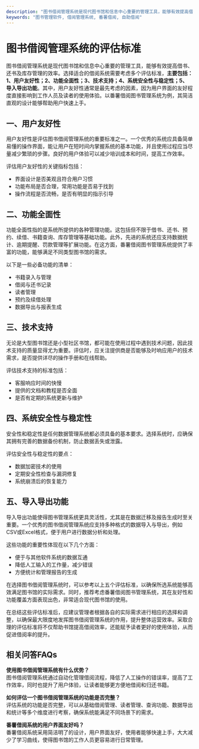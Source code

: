 ```yaml
---
description: "图书借阅管理系统是现代图书馆和信息中心重要的管理工具，能够有效提高借书、还书及库存管理的效率。选择适合的借阅系统需要考虑多个评估标准，**主要包括：1、用户友好性；2、功能全面性；3、技术支持；4、系统安全性与稳定性；5、导入导出功能**。其中，用户友好性通常是最先考虑的因素，因为用户界面的友好程度直接影响到工作人员及读者的使用体验。以番薯借阅图书管理系统为例，其简洁直观的设计能够帮助用户快速上手。"
keywords: "图书管理软件, 借阅管理系统, 番薯借阅, 自助借阅"
---
```

# 图书借阅管理系统的评估标准

图书借阅管理系统是现代图书馆和信息中心重要的管理工具，能够有效提高借书、还书及库存管理的效率。选择适合的借阅系统需要考虑多个评估标准，**主要包括：1、用户友好性；2、功能全面性；3、技术支持；4、系统安全性与稳定性；5、导入导出功能**。其中，用户友好性通常是最先考虑的因素，因为用户界面的友好程度直接影响到工作人员及读者的使用体验。以番薯借阅图书管理系统为例，其简洁直观的设计能够帮助用户快速上手。

## 一、用户友好性

用户友好性是评估图书借阅管理系统的重要标准之一。一个优秀的系统应具备简单易懂的操作界面，能让用户在短时间内掌握系统的基本功能，并且使用过程应当尽量减少繁琐的步骤。良好的用户体验可以减少培训成本和时间，提高工作效率。

评估用户友好性的关键指标包括：
- 界面设计是否美观且符合用户习惯
- 功能布局是否合理，常用功能是否易于找到
- 操作流程是否流畅，是否有明显的指示引导

## 二、功能全面性

功能全面性指的是系统所提供的各种管理功能。这包括但不限于借书、还书、预约、续借、书籍查询、库存管理等基础功能。此外，先进的系统还应支持数据统计、逾期提醒、罚款管理等扩展功能。在这方面，番薯借阅图书管理系统提供了丰富的功能，能够满足不同类型图书馆的需求。

以下是一些必备功能的清单：
- 书籍录入与管理
- 借阅与还书记录
- 读者管理
- 预约及续借处理
- 数据导出与报表生成

## 三、技术支持

无论是大型图书馆还是小型社区书馆，都可能在使用过程中遇到技术问题，因此技术支持的质量显得尤为重要。评估时，应关注提供商是否能够及时响应用户的技术需求，是否提供详尽的操作手册和在线帮助。

评估技术支持的标准包括：
- 客服响应时间的快慢
- 提供的文档和教程是否全面
- 是否有定期的系统更新与维护

## 四、系统安全性与稳定性

安全性和稳定性是任何数据管理系统都必须具备的基本要求。选择系统时，应确保其拥有完善的数据备份机制，防止数据丢失或泄露。

评估安全性与稳定性的要点：
- 数据加密技术的使用
- 定期安全性检查与漏洞修复
- 系统崩溃后的恢复能力

## 五、导入导出功能

导入导出功能使得图书管理系统更具灵活性，尤其是在数据迁移及报告生成时至关重要。一个优秀的图书借阅管理系统应支持多种格式的数据导入与导出，例如CSV或Excel格式，便于用户进行数据分析和处理。

这些功能的重要性体现在以下几个方面：
- 便于与其他软件系统的数据互通
- 降低人工输入的工作量，减少错误
- 方便统计和管理报告的生成

在选择图书借阅管理系统时，可以参考以上五个评估标准，以确保所选系统能够高效满足图书馆的实际需求。同时，推荐考虑番薯借阅图书管理系统，其在友好性和功能覆盖方面表现出色，非常适合现代图书馆的使用。

在总结这些评估标准后，应建议管理者根据各自的实际需求进行相应的选择和调整，以确保最大限度地发挥图书借阅管理系统的作用，提升整体运营效率。采取合理的评估标准将不仅帮助书馆提高借阅效率，还能赋予读者更好的使用体验，从而促进借阅率的提升。

## 相关问答FAQs

**使用图书借阅管理系统有什么优势？**  
图书借阅管理系统通过自动化管理借阅流程，降低了人工操作的错误率，提高了工作效率，同时也提升了用户体验，让读者能够更方便地借阅和归还书籍。

**如何评估一个图书借阅管理系统的功能是否完整？**  
评估系统的功能是否完整，可以从基础借阅管理、读者管理、查询功能、数据导出和统计等多个维度进行考察，确保系统能满足不同场景下的需求。

**番薯借阅系统的用户界面友好吗？**  
番薯借阅系统采用简洁明了的设计，用户界面友好，使用者能够快速上手，大大减少了学习曲线，使得图书馆的工作人员更容易进行日常管理。
